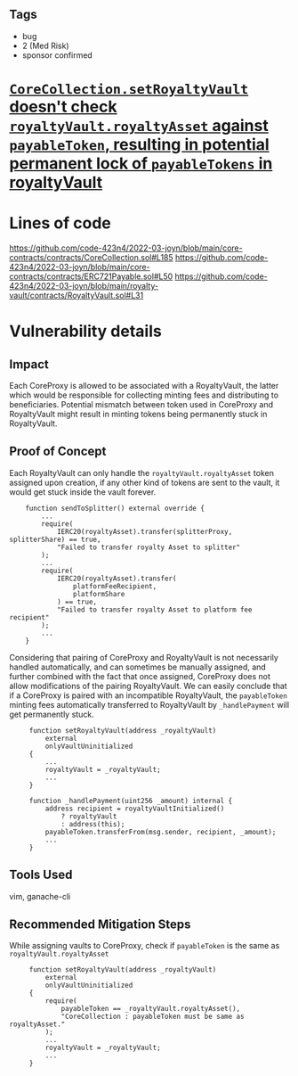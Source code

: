 ## Tags

- bug
- 2 (Med Risk)
- sponsor confirmed

# [`CoreCollection.setRoyaltyVault` doesn't check `royaltyVault.royaltyAsset` against `payableToken`, resulting in potential permanent lock of `payableTokens` in royaltyVault](https://github.com/code-423n4/2022-03-joyn-findings/issues/73) 

# Lines of code

https://github.com/code-423n4/2022-03-joyn/blob/main/core-contracts/contracts/CoreCollection.sol#L185
https://github.com/code-423n4/2022-03-joyn/blob/main/core-contracts/contracts/ERC721Payable.sol#L50
https://github.com/code-423n4/2022-03-joyn/blob/main/royalty-vault/contracts/RoyaltyVault.sol#L31


# Vulnerability details

## Impact

Each CoreProxy is allowed to be associated with a RoyaltyVault, the latter which would be responsible for collecting minting fees and distributing to beneficiaries. Potential mismatch between token used in CoreProxy and RoyaltyVault might result in minting tokens being permanently stuck in RoyaltyVault.

## Proof of Concept

Each RoyaltyVault can only handle the `royaltyVault.royaltyAsset` token assigned upon creation, if any other kind of tokens are sent to the vault, it would get stuck inside the vault forever.

```
    function sendToSplitter() external override {
        ...
        require(
            IERC20(royaltyAsset).transfer(splitterProxy, splitterShare) == true,
            "Failed to transfer royalty Asset to splitter"
        );
        ...
        require(
            IERC20(royaltyAsset).transfer(
                platformFeeRecipient,
                platformShare
            ) == true,
            "Failed to transfer royalty Asset to platform fee recipient"
        );
        ...
    }
```

Considering that pairing of CoreProxy and RoyaltyVault is not necessarily handled automatically, and can sometimes be manually assigned, and further combined with the fact that once assigned, CoreProxy does not allow modifications of the pairing RoyaltyVault. We can easily conclude that if a CoreProxy is paired with an incompatible RoyaltyVault, the `payableToken` minting fees automatically transferred to RoyaltyVault by `_handlePayment` will get permanently stuck.

```
     function setRoyaltyVault(address _royaltyVault)
         external
         onlyVaultUninitialized
     {
         ...
         royaltyVault = _royaltyVault;
         ...
     }

     function _handlePayment(uint256 _amount) internal {
         address recipient = royaltyVaultInitialized()
             ? royaltyVault
             : address(this);
         payableToken.transferFrom(msg.sender, recipient, _amount);
         ...
     }
```

## Tools Used

vim, ganache-cli

## Recommended Mitigation Steps

While assigning vaults to CoreProxy, check if `payableToken` is the same as `royaltyVault.royaltyAsset`


```
     function setRoyaltyVault(address _royaltyVault)
         external
         onlyVaultUninitialized
     {
         require(
             payableToken == _royaltyVault.royaltyAsset(),
             "CoreCollection : payableToken must be same as royaltyAsset."
         );
         ...
         royaltyVault = _royaltyVault;
         ...
     }
```


